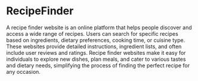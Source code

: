 # RecipeFinder
A recipe finder website is an online platform that helps people discover and access a wide range of recipes. Users can search for specific recipes based on ingredients, dietary preferences, cooking time, or cuisine type. These websites provide detailed instructions, ingredient lists, and often include user reviews and ratings. Recipe finder websites make it easy for individuals to explore new dishes, plan meals, and cater to various tastes and dietary needs, simplifying the process of finding the perfect recipe for any occasion.
